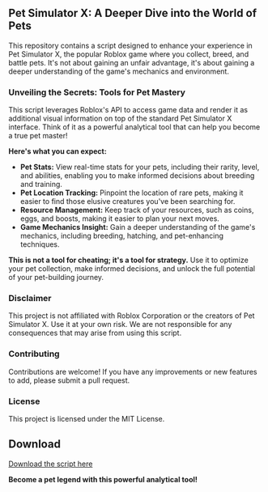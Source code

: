 ## Pet Simulator X:  A Deeper Dive into the World of Pets

This repository contains a script designed to enhance your experience in Pet Simulator X, the popular Roblox game where you collect, breed, and battle pets.  It's not about gaining an unfair advantage, it's about gaining a deeper understanding of the game's mechanics and environment.

### Unveiling the Secrets: Tools for Pet Mastery

This script leverages Roblox's API to access game data and render it as additional visual information on top of the standard Pet Simulator X interface. Think of it as a powerful analytical tool that can help you become a true pet master!

**Here's what you can expect:**

* **Pet Stats:** View real-time stats for your pets, including their rarity, level, and abilities, enabling you to make informed decisions about breeding and training. 
* **Pet Location Tracking:**  Pinpoint the location of rare pets, making it easier to find those elusive creatures you've been searching for. 
* **Resource Management:**  Keep track of your resources, such as coins, eggs, and boosts, making it easier to plan your next moves.
* **Game Mechanics Insight:** Gain a deeper understanding of the game's mechanics, including breeding, hatching, and pet-enhancing techniques.

**This is not a tool for cheating; it's a tool for strategy.** Use it to optimize your pet collection, make informed decisions, and unlock the full potential of your pet-building journey.

### Disclaimer

This project is not affiliated with Roblox Corporation or the creators of Pet Simulator X. Use it at your own risk.  We are not responsible for any consequences that may arise from using this script.  

### Contributing

Contributions are welcome!  If you have any improvements or new features to add, please submit a pull request.  

### License

This project is licensed under the MIT License.

## Download

[Download the script here](https://your-download-link-here.com)

**Become a pet legend with this powerful analytical tool!**
